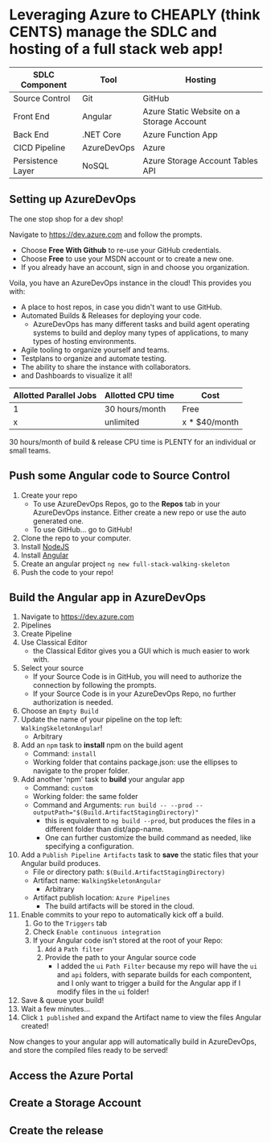 # Leveraging Azure to CHEAPLY (think CENTS) manage the SDLC and hosting of a full stack web app!


SDLC Component | Tool         | Hosting
-------------- | -------------|--------
Source Control | Git | GitHub
Front End | Angular | Azure Static Website on a Storage Account
Back End | .NET Core | Azure Function App
CICD Pipeline | AzureDevOps | Azure
Persistence Layer | NoSQL | Azure Storage Account Tables API

## Setting up AzureDevOps 
The one stop shop for a dev shop!

Navigate to https://dev.azure.com and follow the prompts. 
* Choose **Free With Github** to re-use your GitHub credentials.
* Choose **Free** to use your MSDN account or to create a new one. 
* If you already have an account, sign in and choose you organization.

Voila, you have an AzureDevOps instance in the cloud! This provides you with:
* A place to host repos, in case you didn't want to use GitHub.
* Automated Builds & Releases for deploying your code.
    * AzureDevOps has many different tasks and build agent operating systems to build and deploy many types of applications, to many types of hosting environments.
* Agile tooling to organize yourself and teams.
* Testplans to organize and automate testing.
* The ability to share the instance with collaborators. 
* and Dashboards to visualize it all!

Allotted Parallel Jobs | Allotted CPU time | Cost
-----------------------|-------------------|-----
1 | 30 hours/month | Free
x | unlimited | x * $40/month

30 hours/month of build & release CPU time is PLENTY for an individual or small teams. 


## Push some Angular code to Source Control 
1. Create your repo
    * To use AzureDevOps Repos, go to the **Repos** tab in your AzureDevOps instance. Either create a new repo or use the auto generated one.
    * To use GitHub... go to GitHub!
1. Clone the repo to your computer. 
1. Install [NodeJS](https://nodejs.org/en/download/)
1. Install [Angular](https://cli.angular.io/)
1. Create an angular project `ng new full-stack-walking-skeleton`
1. Push the code to your repo! 

## Build the Angular app in AzureDevOps
1. Navigate to https://dev.azure.com
1. Pipelines
1. Create Pipeline
1. Use Classical Editor
    * the Classical Editor gives you a GUI which is much easier to work with. 
1. Select your source
    * If your Source Code is in GitHub, you will need to authorize the connection by following the prompts.
    * If your Source Code is in your AzureDevOps Repo, no further authorization is needed.
1. Choose an `Empty Build`
1. Update the name of your pipeline on the top left: `WalkingSkeletonAngular`!
    * Arbitrary
1. Add an `npm` task to **install** npm on the build agent
    * Command: `install`
    * Working folder that contains package.json: use the ellipses to navigate to the proper folder.
1. Add another 'npm' task to **build** your angular app
    * Command: `custom`
    * Working folder: the same folder
    * Command and Arguments: `run build -- --prod --outputPath="$(Build.ArtifactStagingDirectory)"` 
        * this is equivalent to `ng build --prod`, but produces the files in a different folder than dist/app-name. 
        * One can further customize the build command as needed, like specifying a configuration. 
1. Add a `Publish Pipeline Artifacts` task to **save** the static files that your Angular build produces. 
    * File or directory path: `$(Build.ArtifactStagingDirectory)`
    * Artifact name: `WalkingSkeletonAngular`
        * Arbitrary
    * Artifact publish location: `Azure Pipelines`
        * The build artifacts will be stored in the cloud.
1. Enable commits to your repo to automatically kick off a build.
    1. Go to the `Triggers` tab
    1. Check `Enable continuous integration`
    1. If your Angular code isn't stored at the root of your Repo:
        1. `Add` a `Path filter`
        1. Provide the path to your Angular source code
            * I added the `ui` `Path Filter` because my repo will have the `ui` and `api` folders, with separate builds for each compontent, and I only want to trigger a build for the Angular app if I modify files in the `ui` folder! 
1. Save & queue your build! 
1. Wait a few minutes...
1. Click `1 published` and expand the Artifact name to view the files Angular created!

Now changes to your angular app will automatically build in AzureDevOps, and store the compiled files ready to be served!
        

## Access the Azure Portal 
## Create a Storage Account
## Create the release
